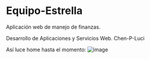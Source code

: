 # Equipo-Estrella
Aplicación web de manejo de finanzas.

Desarrollo de Aplicaciones y Servicios Web.
Chen-P-Luci

Así luce home hasta el momento:
![image](https://github.com/lucidotbat/Equipo-Estrella/assets/147552758/b4e11f70-c0a2-4f85-8536-eaa34dcbc599)

